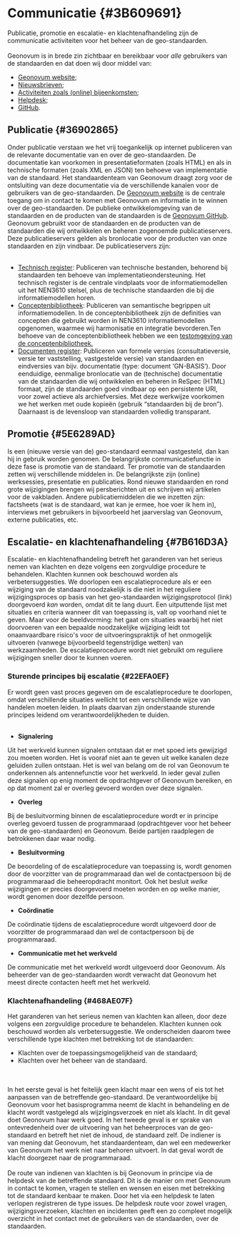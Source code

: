 # Communicatie  {#3B609691}
Publicatie, promotie en escalatie- en klachtenafhandeling zijn de communicatie activiteiten voor het beheer van de geo-standaarden.
<br/>
<br/>
Geonovum is in brede zin zichtbaar en bereikbaar voor <i>alle</i> gebruikers van de standaarden en dat doen wij door middel van:
<ul><li><a href='https://www.geonovum.nl/' target='_blank'>Geonovum website</a>;</li>
<li><a href='https://www.geonovum.nl/over-geonovum/actueel' target='_blank'>Nieuwsbrieven</a>;</li>
<li><a href='https://www.geonovum.nl/over-geonovum/agenda' target='_blank'>Activiteiten zoals (online) bijeenkomsten</a>;</li>
<li><a href='https://www.geonovum.nl/over-geonovum/contact' target='_blank'>Helpdesk</a>;</li>
<li><a href='https://github.com/Geonovum' target='_blank'>GitHub</a>.</li>
</ul>

## Publicatie {#36902865}
Onder publicatie verstaan we het vrij toegankelijk op internet publiceren van de relevante documentatie van en over de geo-standaarden. De documentatie kan voorkomen in presentatieformaten (zoals HTML) en als in technische formaten (zoals XML en JSON) ten behoeve van implementatie van de standaard. Het standaardenteam van Geonovum draagt zorg voor de ontsluiting van deze documentatie via de verschillende kanalen voor de gebruikers van de geo-standaarden. 
De <a href='https://www.geonovum.nl/' target='_blank'>Geonovum website</a> is de centrale toegang om in contact te komen met Geonovum en informatie in te winnen over de geo-standaarden. De publieke ontwikkelomgeving van de standaarden en de producten van de standaarden is de <a href='https://github.com/Geonovum' target='_blank'>Geonovum GitHub</a>. Geonovum gebruikt voor de standaarden en de producten van de standaarden die wij ontwikkelen en beheren zogenoemde publicatieservers. Deze publicatieservers gelden als bronlocatie voor de producten van onze standaarden en zijn vindbaar. De publicatieservers zijn: 
<br/>
<br/>
<ul><li><a href='http://register.geostandaarden.nl/' target='_blank'>Technisch register</a>: Publiceren van technische bestanden, behorend bij standaarden ten behoeve van implementatieondersteuning. Het technisch register is de centrale vindplaats voor de informatiemodellen uit het NEN3610 stelsel, plus de technische standaarden die bij die informatiemodellen horen.</li>
<li><a href='https://definities.geostandaarden.nl/' target='_blank'>Conceptenbibliotheek</a>: Publiceren van semantische begrippen uit informatiemodellen. In de conceptenbibliotheek zijn de definities van concepten die gebruikt worden in NEN3610 informatiemodellen opgenomen, waarmee wij harmonisatie en integratie bevorderen.Ten behoeve van de conceptenbibliotheek hebben we een <a href='https://staging-definities.geostandaarden.nl' target='_blank'>testomgeving van de conceptenbibliotheek.</a></li> 
<li><a href='https://docs.geostandaarden.nl/' target='_blank'>Documenten register</a>: Publiceren van formele versies (consultatieversie, versie ter vaststelling, vastgestelde versie) van standaarden en eindversies van bijv. documentatie (type: document ‘GN-BASIS’). Door eenduidige, eenmalige bronlocatie van de (technische) documentatie van de standaarden die wij ontwikkelen en beheren in ReSpec (HTML) formaat, zijn de standaarden goed vindbaar op een persistente URI, voor zowel actieve als archiefversies. Met deze werkwijze voorkomen we het werken met oude kopieën (gebruik “standaarden bij de bron”). Daarnaast is de levensloop van standaarden volledig transparant.</li>
</ul>

## Promotie {#5E6289AD}
Is een (nieuwe versie van de) geo-standaard eenmaal vastgesteld, dan kan hij in gebruik worden genomen. De belangrijkste communicatiefunctie in deze fase is promotie van de standaard. Ter promotie van de standaarden zetten wij verschillende middelen in. De belangrijkste zijn (online) werksessies, presentatie en publicaties. Rond nieuwe standaarden en rond grote wijzigingen brengen wij persberichten uit en schrijven wij artikelen voor de vakbladen. Andere publicatiemiddelen die we inzetten zijn: factsheets (wat is de standaard, wat kan je ermee, hoe voer ik hem in), interviews met gebruikers in bijvoorbeeld het jaarverslag van Geonovum, externe publicaties, etc.

## Escalatie- en klachtenafhandeling {#7B616D3A}
Escalatie- en klachtenafhandeling betreft het garanderen van het serieus nemen van klachten en deze volgens een zorgvuldige procedure te behandelen. Klachten kunnen ook beschouwd worden als verbetersuggesties.
We doorlopen een escalatieprocedure als er een wijziging van de standaard noodzakelijk is die niet in het reguliere wijzigingsproces op basis van het geo-standaarden wijzigingsprotocol (link) doorgevoerd <i>kan</i> worden, omdat dit te lang duurt. Een uitputtende lijst met situaties en criteria wanneer dit van toepassing is, valt op voorhand niet te geven. Maar voor de beeldvorming: het gaat om situaties waarbij het niet doorvoeren van een bepaalde noodzakelijke wijziging leidt tot onaanvaardbare risico's voor de uitvoeringspraktijk of het onmogelijk uitvoeren (vanwege bijvoorbeeld tegenstrijdige wetten) van werkzaamheden.
De escalatieprocedure wordt niet gebruikt om reguliere wijzigingen sneller door te kunnen voeren.

### Sturende principes bij escalatie {#22EFA0EF}
Er wordt geen vast proces gegeven om de escalatieprocedure te doorlopen, omdat verschillende situaties wellicht tot een verschillende wijze van handelen moeten leiden. In plaats daarvan zijn onderstaande sturende principes leidend om verantwoordelijkheden te duiden.
<br/>
<br/>
<ul><li><b>Signalering</b></li>
</ul>
Uit het werkveld kunnen signalen ontstaan dat er met spoed iets gewijzigd zou moeten worden. Het is vooraf niet aan te geven uit welke kanalen deze geluiden zullen ontstaan. Het is wel van belang om de rol van Geonovum te onderkennen als antennefunctie voor het werkveld. In ieder geval zullen deze signalen op enig moment de opdrachtgever of Geonovum bereiken, en op dat moment zal er overleg gevoerd worden over deze signalen. 
<ul><li><b>Overleg</b></li>
</ul>
Bij de besluitvorming binnen de escalatieprocedure wordt er in principe overleg gevoerd tussen de programmaraad (opdrachtgever voor het beheer van de geo-standaarden) en Geonovum. Beide partijen raadplegen de betrokkenen daar waar nodig.
<ul><li><b>Besluitvorming</b></li>
</ul>
De beoordeling of de escalatieprocedure van toepassing is, wordt genomen door de voorzitter van de programmaraad dan wel de contactpersoon bij de programmaraad die beheeropdracht monitort. Ook het besluit <i>welke</i> wijzigingen er precies doorgevoerd moeten worden en op welke manier, wordt genomen door dezelfde persoon.
<ul><li><b>Coördinatie</b></li>
</ul>
De coördinatie tijdens de escalatieprocedure wordt uitgevoerd door de voorzitter de programmaraad dan wel de contactpersoon bij de programmaraad. 
<ul><li><b>Communicatie met het werkveld</b></li>
</ul>
De communicatie met het werkveld wordt uitgevoerd door Geonovum. Als beheerder van de geo-standaarden wordt verwacht dat Geonovum het meest directe contacten heeft met het werkveld.

### Klachtenafhandeling {#468AE07F}
Het garanderen van het serieus nemen van klachten kan alleen, door deze volgens een zorgvuldige procedure te behandelen. Klachten kunnen ook beschouwd worden als verbetersuggestie. We onderscheiden daarom twee verschillende type klachten met betrekking tot de standaarden:
<ul><li>Klachten over de toepassingsmogelijkheid van de standaard;</li>
<li>Klachten over het beheer van de standaard.</li>
</ul>
<br/>
<br/>
In het eerste geval is het feitelijk geen klacht maar een wens of eis tot het aanpassen van de betreffende geo-standaard. De verantwoordelijke bij Geonovum voor het basisprogramma neemt de klacht in behandeling en de klacht wordt vastgelegd als wijzigingsverzoek en niet als klacht. In dit geval doet Geonovum haar werk goed. 
In het tweede geval is er sprake van ontevredenheid over de uitvoering van het beheerproces van de geo-standaard en betreft het niet de inhoud, de standaard zelf. De indiener is van mening dat Geonovum, het standaardenteam, dan wel een medewerker van Geonovum het werk niet naar behoren uitvoert. In dat geval wordt de klacht doorgezet naar de programmaraad. 
<br/>
<br/>
De route van indienen van klachten is bij Geonovum in principe via de helpdesk van de betreffende standaard. Dit is de manier om met Geonovum in contact te komen, vragen te stellen en wensen en eisen met betrekking tot de standaard kenbaar te maken. Door het via een helpdesk te laten verlopen registreren de type issues. De helpdesk route voor zowel vragen, wijzigingsverzoeken, klachten en incidenten geeft een zo compleet mogelijk overzicht in het contact met de gebruikers van de standaarden, over de standaarden. 
